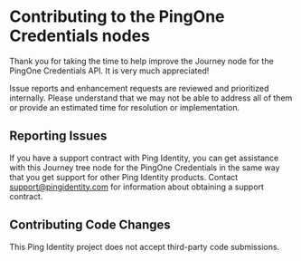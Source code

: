 # Contributing to the PingOne Credentials nodes

Thank you for taking the time to help improve the Journey node for the PingOne Credentials API. It is very much appreciated!

Issue reports and enhancement requests are reviewed and prioritized internally. Please understand that we may not be able to address all of them or provide an estimated time for resolution or implementation.

## Reporting Issues

If you have a support contract with Ping Identity, you can get assistance with this Journey tree node for the PingOne Credentials in the same way that you get support for other Ping Identity products. Contact support@pingidentity.com for information about obtaining a support contract.

## Contributing Code Changes

This Ping Identity project does not accept third-party code submissions.

